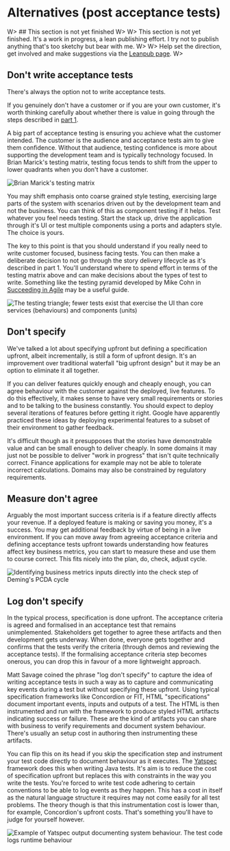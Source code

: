 
# Alternatives (post acceptance tests)

W> ## This section is not yet finished
W>
W> This section is not yet finished. It's a work in progress, a lean publishing effort. I try not to publish anything that's too sketchy but bear with me.
W>
W> Help set the direction, get involved and make suggestions via the [Leanpub page](https://leanpub.com/essential_acceptance_testing).
W>


## Don't write acceptance tests

There's always the option not to write acceptance tests.

If you genuinely don't have a customer or if you are your own customer, it's worth thinking carefully about whether there is value in going through the steps described in [part 1](#[part1).

A big part of acceptance testing is ensuring you achieve what the customer intended. The customer is the audience and acceptance tests aim to give them confidence. Without that audience, testing confidence is more about supporting the development team and is typically technology focused. In Brian Marick's testing matrix, testing focus tends to shift from the upper to lower quadrants when you don't have a customer.

![Brian Marick's testing matrix](images/testing-matrix.png)

You may shift emphasis onto coarse grained style testing, exercising large parts of the system with scenarios driven out by the development team and not the business. You can think of this as component testing if it helps. Test whatever you feel needs testing. Start the stack up, drive the application through it's UI or test multiple components using a ports and adapters style. The choice is yours.

 The key to this point is that you should understand if you really need to write customer focused, business facing tests. You can then make a deliberate decision to not go through the story delivery lifecycle as it's described in part 1. You'll understand where to spend effort in terms of the testing matrix above and can make decisions about the types of test to write. Something like the testing pyramid developed by Mike Cohn in [Succeeding in Agile](http://amzn.to/YnXRdp) may be a useful guide.

![The testing triangle; fewer tests exist that exercise the UI than core services (behaviours) and components (units)](images/test-pyramid.png)


## Don't specify

We've talked a lot about specifying upfront but defining a specification upfront, albeit incrementally, is still a form of upfront design. It's an improvement over traditional waterfall "big upfront design" but it may be an option to eliminate it all together.

If you can deliver features quickly enough and cheaply enough, you can agree behaviour with the customer against the deployed, live features. To do this effectively, it makes sense to have very small requirements or stories and to be talking to the business constantly. You should expect to deploy several iterations of features before getting it right. Google have apparently practiced these ideas by deploying experimental features to a subset of their environment to gather feedback.

It's difficult though as it presupposes that the stories have demonstrable value and can be small enough to deliver cheaply. In some domains it may just not be possible to deliver "work in progress" that isn't quite technically correct. Finance applications for example may not be able to tolerate incorrect calculations. Domains may also be constrained by regulatory requirements.


## Measure don't agree

Arguably the most important success criteria is if a feature directly affects your revenue. If a deployed feature is making or saving you money, it's a success. You may get additional feedback by virtue of being in a live environment. If you can move away from agreeing acceptance criteria and defining acceptance tests upfront towards understanding how features affect key business metrics, you can start to measure these and use them to course correct. This fits nicely into the plan, do, check, adjust cycle.

![Identifying business metrics inputs directly into the check step of Deming's PCDA cycle](images/pdca.png)



## Log don't specify

In the typical process, specification is done upfront. The acceptance criteria is agreed and formalised in an acceptance test that remains unimplemented. Stakeholders get together to agree these artifacts and then development gets underway. When done, everyone gets together and confirms that the tests verify the criteria (through demos and reviewing the acceptance tests). If the formalising acceptance criteria step becomes onerous, you can drop this in favour of a more lightweight approach.

Matt Savage coined the phrase "log don't specify" to capture the idea of writing acceptance tests in such a way as to capture and communicating key events during a test but without specifying these upfront. Using typical specification frameworks like Concordion or FIT, HTML "specifications" document important events, inputs and outputs of a test. The HTML is then instrumented and run with the framework to produce styled HTML artifacts indicating success or failure. These are the kind of artifacts you can share with business to verify requirements and document system behaviour. There's usually an setup cost in authoring then instrumenting these artifacts.

You can flip this on its head if you skip the specification step and instrument your test code directly to document behaviour as it executes. The [Yatspec](http://code.google.com/p/yatspec/) framework does this when writing Java tests. It's aim is to reduce the cost of specification upfront but replaces this with constraints in the way you write the tests. You're forced to write test code adhering to certain conventions to be able to log events as they happen. This has a cost in itself as the natural language structure it requires may not come easily for all test problems. The theory though is that this instrumentation cost is lower than, for example, Concordion's upfront costs. That's something you'll have to judge for yourself however.

![Example of Yatspec output documenting system behaviour. The test code logs runtime behaviour](images/yatspec/yatspec-example.png)


